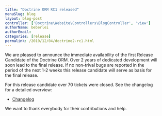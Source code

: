 ```yaml
---
title: "Doctrine ORM RC1 released"
menuSlug: blog
layout: blog-post
controller: ['Doctrine\Website\Controllers\BlogController', 'view']
authorName: beberlei
authorEmail:
categories: [release]
permalink: /2010/12/04/doctrine2-rc1.html
---
```

We are pleased to announce the immediate availability of the first
Release Candidate of the Doctrine ORM. Over 2 years of dedicated
development will soon lead to the final release. If no non-trival bugs
are reported in the period of the next 1-2 weeks this release candidate
will serve as basis for the final release.

For this release candidate over 70 tickets were closed. See the
changelog for a detailed overview:

-   [Changelog](http://www.doctrine-project.org/jira/browse/DDC/fixforversion/10091)

We want to thank everybody for their contributions and help.
